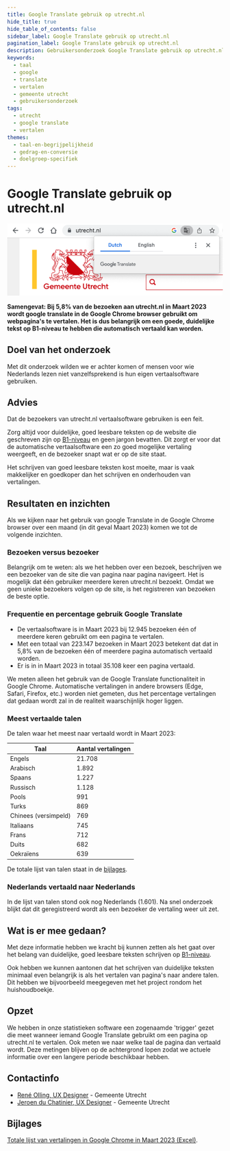 ```yaml
---
title: Google Translate gebruik op utrecht.nl
hide_title: true
hide_table_of_contents: false
sidebar_label: Google Translate gebruik op utrecht.nl
pagination_label: Google Translate gebruik op utrecht.nl
description: Gebruikersonderzoek Google Translate gebruik op utrecht.nl
keywords:
  - taal
  - google
  - translate
  - vertalen
  - gemeente utrecht
  - gebruikersonderzoek
tags:
  - utrecht
  - google translate
  - vertalen
themes:
  - taal-en-begrijpelijkheid
  - gedrag-en-conversie
  - doelgroep-specifiek
---
```


# Google Translate gebruik op utrecht.nl

![Plaatje van een browser met waar de Google Translate pop-up getoond wordt om de pagina te gaan vertalen.](https://raw.githubusercontent.com/nl-design-system/gebruikersonderzoeken/assets/utrecht-google-translate.png)

**Samengevat: Bij 5,8% van de bezoeken aan utrecht.nl in Maart 2023 wordt google translate in de Google Chrome browser gebruikt om webpagina's te vertalen. Het is dus belangrijk om een goede, duidelijke tekst op B1-niveau te hebben die automatisch vertaald kan worden.**

## Doel van het onderzoek

Met dit onderzoek wilden we er achter komen of mensen voor wie Nederlands lezen niet vanzelfsprekend is hun eigen vertaalsoftware gebruiken.

## Advies

Dat de bezoekers van utrecht.nl vertaalsoftware gebruiken is een feit.

Zorg altijd voor duidelijke, goed leesbare teksten op de website die geschreven zijn op [B1-niveau](https://www.communicatierijk.nl/vakkennis/rijkswebsites/aanbevolen-richtlijnen/taalniveau-b1#:~:text=Taalniveau%20B1%20staat%20voor%20eenvoudig,woorden%20die%20bijna%20iedereen%20gebruikt.) en geen jargon bevatten. Dit zorgt er voor dat de automatische vertaalsoftware een zo goed mogelijke vertaling weergeeft, en de bezoeker snapt wat er op de site staat.

Het schrijven van goed leesbare teksten kost moeite, maar is vaak makkelijker en goedkoper dan het schrijven en onderhouden van vertalingen.

## Resultaten en inzichten

Als we kijken naar het gebruik van google Translate in de Google Chrome browser over een maand (in dit geval Maart 2023) komen we tot de volgende inzichten.

### Bezoeken versus bezoeker

Belangrijk om te weten: als we het hebben over een bezoek, beschrijven we een bezoeker van de site die van pagina naar pagina navigeert. Het is mogelijk dat één gebruiker meerdere keren utrecht.nl bezoekt. Omdat we geen unieke bezoekers volgen op de site, is het registreren van bezoeken de beste optie.

### Frequentie en percentage gebruik Google Translate

- De vertaalsoftware is in Maart 2023 bij 12.945 bezoeken één of meerdere keren gebruikt om een pagina te vertalen.
- Met een totaal van 223.147 bezoeken in Maart 2023 betekent dat dat in 5,8% van de bezoeken één of meerdere pagina automatisch vertaald worden.
- Er is in in Maart 2023 in totaal 35.108 keer een pagina vertaald.

We meten alleen het gebruik van de Google Translate functionaliteit in Google Chrome. Automatische vertalingen in andere browsers (Edge, Safari, Firefox, etc.) worden niet gemeten, dus het percentage vertalingen dat gedaan wordt zal in de realiteit waarschijnlijk hoger liggen.

### Meest vertaalde talen

De talen waar het meest naar vertaald wordt in Maart 2023:

| Taal                 | Aantal vertalingen |
| -------------------- | ------------------ |
| Engels               | 21.708             |
| Arabisch             | 1.892              |
| Spaans               | 1.227              |
| Russisch             | 1.128              |
| Pools                | 991                |
| Turks                | 869                |
| Chinees (versimpeld) | 769                |
| Italiaans            | 745                |
| Frans                | 712                |
| Duits                | 682                |
| Oekraïens            | 639                |

De totale lijst van talen staat in de [bijlages](#bijlages).

### Nederlands vertaald naar Nederlands

In de lijst van talen stond ook nog Nederlands (1.601). Na snel onderzoek blijkt dat dit geregistreerd wordt als een bezoeker de vertaling weer uit zet.

## Wat is er mee gedaan?

Met deze informatie hebben we kracht bij kunnen zetten als het gaat over het belang van duidelijke, goed leesbare teksten schrijven op [B1-niveau](https://www.communicatierijk.nl/vakkennis/rijkswebsites/aanbevolen-richtlijnen/taalniveau-b1#:~:text=Taalniveau%20B1%20staat%20voor%20eenvoudig,woorden%20die%20bijna%20iedereen%20gebruikt.).

Ook hebben we kunnen aantonen dat het schrijven van duidelijke teksten minimaal even belangrijk is als het vertalen van pagina's naar andere talen. Dit hebben we bijvoorbeeld meegegeven met het project rondom het huishoudboekje.

## Opzet

We hebben in onze statistieken software een zogenaamde 'trigger' gezet die meet wanneer iemand Google Translate gebruikt om een pagina op utrecht.nl te vertalen. Ook meten we naar welke taal de pagina dan vertaald wordt. Deze metingen blijven op de achtergrond lopen zodat we actuele informatie over een langere periode beschikbaar hebben.

## Contactinfo

- [René Olling, UX Designer](mailto:r.olling@utrecht.nl) - Gemeente Utrecht
- [Jeroen du Chatinier, UX Designer](mailto:j.du.chatinier@utrecht.nl) - Gemeente Utrecht

## Bijlages

[Totale lijst van vertalingen in Google Chrome in Maart 2023 (Excel)](https://github.com/nl-design-system/gebruikersonderzoek/files/11259333/GoogleTranslations.xlsx).
